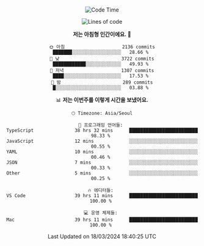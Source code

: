 <div align="center">

<br />

 <!--START_SECTION:waka-->
![Code Time](http://img.shields.io/badge/Code%20Time-2%2C270%20hrs%2035%20mins-blue)

![Lines of code](https://img.shields.io/badge/%EC%A0%80%EB%8A%94%20%EC%97%AC%ED%83%9C%EA%B9%8C%EC%A7%80%20-4.2%20million%20%EC%A4%84%EC%9D%98%20%EC%BD%94%EB%93%9C%EB%A5%BC%20%EC%9E%91%EC%84%B1%ED%96%88%EC%96%B4%EC%9A%94.-blue)

**저는 아침형 인간이에요. 🐤** 

```text
🌞 아침                     2136 commits        ███████░░░░░░░░░░░░░░░░░░   28.66 % 
🌆 낮　                     3722 commits        ████████████░░░░░░░░░░░░░   49.93 % 
🌃 저녁                     1307 commits        ████░░░░░░░░░░░░░░░░░░░░░   17.53 % 
🌙 밤　                     289 commits         █░░░░░░░░░░░░░░░░░░░░░░░░   03.88 % 
```


📊 **저는 이번주를 이렇게 시간을 보냈어요.** 

```text
🕑︎ Timezone: Asia/Seoul

💬 프로그래밍 언어들: 
TypeScript               38 hrs 32 mins      █████████████████████████   98.33 % 
JavaScript               12 mins             ░░░░░░░░░░░░░░░░░░░░░░░░░   00.55 % 
YAML                     10 mins             ░░░░░░░░░░░░░░░░░░░░░░░░░   00.46 % 
JSON                     7 mins              ░░░░░░░░░░░░░░░░░░░░░░░░░   00.33 % 
Other                    5 mins              ░░░░░░░░░░░░░░░░░░░░░░░░░   00.25 % 

🔥 에디터들: 
VS Code                  39 hrs 11 mins      █████████████████████████   100.00 % 

💻 운영 체제들: 
Mac                      39 hrs 11 mins      █████████████████████████   100.00 % 
```


 Last Updated on 18/03/2024 18:40:25 UTC
<!--END_SECTION:waka-->

</div>
